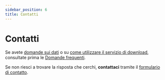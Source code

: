 ```yaml
---
sidebar_position: 6
title: Contatti
---
```


# Contatti

Se avete [domande sui dati](/a-data-groundbased) o su [come utilizzare il servizio di download](/general/download), consultate prima le [Domande frequenti](/general/faq). 

Se non riesci a trovare la risposta che cerchi, **contattaci** tramite il [formulario di contatto](https://www.meteosvizzera.admin.ch/chi-siamo/contatto/formulario-di-contatto.html).
